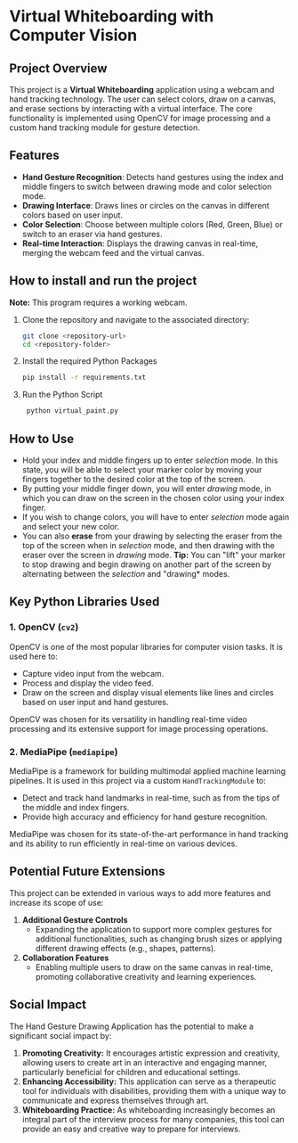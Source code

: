 # Virtual Whiteboarding with Computer Vision

## Project Overview
This project is a **Virtual Whiteboarding** application using a webcam and hand tracking technology. The user can select colors, draw on a canvas, and erase sections by interacting with a virtual interface. The core functionality is implemented using OpenCV for image processing and a custom hand tracking module for gesture detection.


## Features
- **Hand Gesture Recognition**: Detects hand gestures using the index and middle fingers to switch between drawing mode and color selection mode.
- **Drawing Interface**: Draws lines or circles on the canvas in different colors based on user input.
- **Color Selection**: Choose between multiple colors (Red, Green, Blue) or switch to an eraser via hand gestures.
- **Real-time Interaction**: Displays the drawing canvas in real-time, merging the webcam feed and the virtual canvas.


## How to install and run the project
**Note:** This program requires a working webcam.

1. Clone the repository and navigate to the associated directory:
   ```bash
   git clone <repository-url>
   cd <repository-folder>
2. Install the required Python Packages
    ```bash
    pip install -r requirements.txt
3. Run the Python Script
   ```bash
    python virtual_paint.py


## How to Use
- Hold your index and middle fingers up to enter *selection* mode. In this state, you will be able to select your marker color by moving your fingers together to the desired color at the top of the screen.
- By putting your middle finger down, you will enter *drawing* mode, in which you can draw on the screen in the chosen color using your index finger.
- If you wish to change colors, you will have to enter *selection* mode again and select your new color.
- You can also **erase** from your drawing by selecting the eraser from the top of the screen when in *selection* mode, and then drawing with the eraser over the screen in *drawing* mode.
**Tip:** You can "lift" your marker to stop drawing and begin drawing on another part of the screen by alternating between the *selection* and "drawing* modes.


## Key Python Libraries Used

### 1. **OpenCV** (`cv2`)
OpenCV is one of the most popular libraries for computer vision tasks. It is used here to:
   - Capture video input from the webcam.
   - Process and display the video feed.
   - Draw on the screen  and display visual elements like lines and circles based on user input and hand gestures.

OpenCV was chosen for its versatility in handling real-time video processing and its extensive support for image processing operations.

### 2. **MediaPipe** (`mediapipe`)
MediaPipe is a framework for building multimodal applied machine learning pipelines. It is used in this project via a custom `HandTrackingModule` to:
   - Detect and track hand landmarks in real-time, such as from the tips of the middle and index fingers.
   - Provide high accuracy and efficiency for hand gesture recognition.

MediaPipe was chosen for its state-of-the-art performance in hand tracking and its ability to run efficiently in real-time on various devices.


## Potential Future Extensions

This project can be extended in various ways to add more features and increase its scope of use:

1. **Additional Gesture Controls**
   - Expanding the application to support more complex gestures for additional functionalities, such as changing brush sizes or applying different drawing effects (e.g., shapes, patterns).
2. **Collaboration Features**
   - Enabling multiple users to draw on the same canvas in real-time, promoting collaborative creativity and learning experiences.


## Social Impact

The Hand Gesture Drawing Application has the potential to make a significant social impact by:

1. **Promoting Creativity:** It encourages artistic expression and creativity, allowing users to create art in an interactive and engaging manner, particularly beneficial for children and educational settings.
2. **Enhancing Accessibility:** This application can serve as a therapeutic tool for individuals with disabilities, providing them with a unique way to communicate and express themselves through art.
3. **Whiteboarding Practice:** As whiteboarding increasingly becomes an integral part of the interview process for many companies, this tool can provide an easy and creative way to prepare for interviews.


